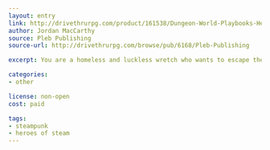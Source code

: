 ```yaml
---
layout: entry
link: http://drivethrurpg.com/product/161538/Dungeon-World-Playbooks-Heroes-of-Steam-Bundle
author: Jordan MacCarthy
source: Pleb Publishing
source-url: http://drivethrurpg.com/browse/pub/6168/Pleb-Publishing

excerpt: You are a homeless and luckless wretch who wants to escape the life of poverty by making it as an adventurer.

categories:
- other

license: non-open
cost: paid

tags:
- steampunk
- heroes of steam
---
```

